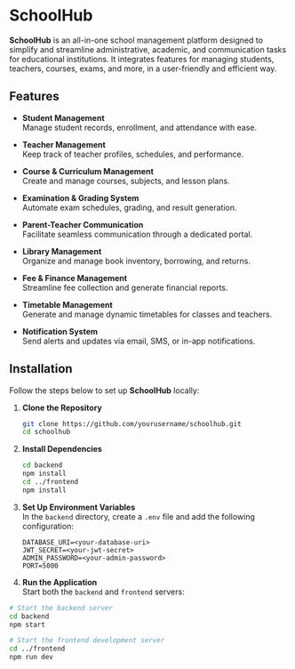 # SchoolHub

**SchoolHub** is an all-in-one school management platform designed to simplify and streamline administrative, academic, and communication tasks for educational institutions. It integrates features for managing students, teachers, courses, exams, and more, in a user-friendly and efficient way.

## Features

- **Student Management**  
  Manage student records, enrollment, and attendance with ease.

- **Teacher Management**  
  Keep track of teacher profiles, schedules, and performance.

- **Course & Curriculum Management**  
  Create and manage courses, subjects, and lesson plans.

- **Examination & Grading System**  
  Automate exam schedules, grading, and result generation.

- **Parent-Teacher Communication**  
  Facilitate seamless communication through a dedicated portal.

- **Library Management**  
  Organize and manage book inventory, borrowing, and returns.

- **Fee & Finance Management**  
  Streamline fee collection and generate financial reports.

- **Timetable Management**  
  Generate and manage dynamic timetables for classes and teachers.

- **Notification System**  
  Send alerts and updates via email, SMS, or in-app notifications.


## Installation

Follow the steps below to set up **SchoolHub** locally:

1. **Clone the Repository**  
   ```bash
   git clone https://github.com/yourusername/schoolhub.git
   cd schoolhub
   ```
2. **Install Dependencies**  
   ```bash
   cd backend
   npm install
   cd ../frontend
   npm install
   ```
3. **Set Up Environment Variables**  
   In the `backend` directory, create a `.env` file and add the following configuration:  
   ```plaintext
   DATABASE_URI=<your-database-uri>
   JWT_SECRET=<your-jwt-secret>
   ADMIN_PASSWORD=<your-admin-password>
   PORT=5000
   ```
4. **Run the Application**  
Start both the `backend` and `frontend` servers:
```bash
# Start the backend server
cd backend
npm start

# Start the frontend development server
cd ../frontend
npm run dev
```
